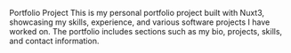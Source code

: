 Portfolio Project
This is my personal portfolio project built with Nuxt3, showcasing my skills, experience, and various software projects I have worked on. The portfolio includes sections such as my bio, projects, skills, and contact information.
